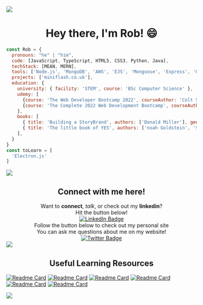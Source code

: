 <!-- My Introduction -->
<img src="https://camo.githubusercontent.com/76109812f3127b0f86940373897b04ac8943cb3c0f057f90046444480f61bafd/68747470733a2f2f692e696d6775722e636f6d2f77617856496d762e706e67"/>
<div align="center">
  <h1>Hey there, I'm Rob! 😄</h1> 
</div>

```javascript
const Rob = {
  pronouns: "he" | "him",
  code: [JavaScript, TypeScript, HTML5, CSS3, Python, Java],
  techStack: [MEAN, MERN],
  tools: ['Node.js', 'MongoDB', 'AWS', 'EJS', 'Mongoose', 'Express', 'Git', 'JQuery'],
  projects: ['miniflash.co.uk'],
  education: {
    university: { facility: 'STEM', course: 'BSc Computer Science' },
    udemy: [
      {course: 'The Web Developer Bootcamp 2022', courseAuthor: 'Colt Steele', completion: '100%'},
      {course: 'The Complete 2022 Web Development Bootcamp', courseAuthor: 'Dr. Angela Yu', completion: '50%'}
    ],
    books: [
      { title: 'Building a StoryBrand', authors: ['Donald Miller'], genre: 'Marketing' },
      { title: 'The little book of YES', authors: ['noah Goldstein', 'Steve Martin', 'Robert Cialdini'], genre: 'Betterment' }
    ],
  }
}
const toLearn = [
  'Electron.js'
]
```

<img src="https://camo.githubusercontent.com/76109812f3127b0f86940373897b04ac8943cb3c0f057f90046444480f61bafd/68747470733a2f2f692e696d6775722e636f6d2f77617856496d762e706e67"/>
<div align="center"><h2>Connect with me here!</h2></div>
<div id="badges" align="center">
  <div align="center">Want to <b>connect</b>, <i>talk</i>, or check out my <b>linkedin</b>?<br>Hit the button below!</div>
  <a target="_blank" href="https://www.linkedin.com/in/r-bowden/">
    <img src="https://img.shields.io/badge/LinkedIn-blue?style=for-the-badge&logo=linkedin&logoColor=white" alt="LinkedIn Badge"/>
  </a>
  <div align="center">Follow the button below to check out my personal site<br>You can ask me questions about me on my website!</div>
  <a target="_blank" href="https://robertbowden.uk/">
    <img src="https://img.shields.io/badge/My Website-red?style=for-the-badge&logo=html5&logoColor=white" alt="Twitter Badge"/>
  </a>
</div>
<div align="center">
  <img src="https://komarev.com/ghpvc/?username=Code-by-Rob&style=flat-square&color=blue" alt=""/>
</div>
<!-- My Details -->
<!-- <div align="center">
  <img src="https://media.giphy.com/media/w1OBpBd7kJqHrJnJ13/giphy.gif" width="40" height="40"/>
  <p>🔭 I’m currently working on ...</p>
  <p>🌱 I’m currently learning ...</p>
  <p>👯 I’m looking to collaborate on ...</p>
  <p>🤔 I’m looking for help with ...</p>
  <p>💬 Ask me about ...</p>
  <p>📫 How to reach me: ...</p>
  <p>⚡ Fun fact: ...</p>
</div> -->

<!-- Highlighted Repos -->

<!-- My Tech Stack -->

<!-- Libraries I love -->

<!-- Frameworks -->

<!-- My Stats -->

<!-- CTAs -->
<!-- <div align="center">
  <h3>Private Work:</h3>
  <a href="https://www.miniflash.co.uk/">miniflash language learning</a>
</div> -->

<img src="https://camo.githubusercontent.com/76109812f3127b0f86940373897b04ac8943cb3c0f057f90046444480f61bafd/68747470733a2f2f692e696d6775722e636f6d2f77617856496d762e706e67"/>

<div align="center">
  <h2>Useful Learning Resources</h2>
</div>

[![Readme Card](https://github-readme-stats.vercel.app/api/pin/?username=Code-By-Rob&repo=Amazing-Web-Design)](https://github.com/anuraghazra/github-readme-stats)
[![Readme Card](https://github-readme-stats.vercel.app/api/pin/?username=EbookFoundation&repo=free-programming-books)](https://github.com/anuraghazra/github-readme-stats)
[![Readme Card](https://github-readme-stats.vercel.app/api/pin/?username=thedaviddias&repo=Front-End-Checklist)](https://github.com/anuraghazra/github-readme-stats)
[![Readme Card](https://github-readme-stats.vercel.app/api/pin/?username=kamranahmedse&repo=developer-roadmap)](https://github.com/anuraghazra/github-readme-stats)
[![Readme Card](https://github-readme-stats.vercel.app/api/pin/?username=GorvGoyl&repo=Clone-Wars)](https://github.com/anuraghazra/github-readme-stats)
[![Readme Card](https://github-readme-stats.vercel.app/api/pin/?username=lydiahallie&repo=javascript-questions)](https://github.com/anuraghazra/github-readme-stats)

<img src="https://camo.githubusercontent.com/76109812f3127b0f86940373897b04ac8943cb3c0f057f90046444480f61bafd/68747470733a2f2f692e696d6775722e636f6d2f77617856496d762e706e67"/>
